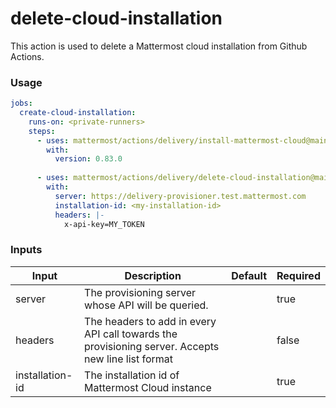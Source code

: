 # delete-cloud-installation

This action is used to delete a Mattermost cloud installation from Github Actions.

### Usage

```yaml
jobs:
  create-cloud-installation:
    runs-on: <private-runners>
    steps:
      - uses: mattermost/actions/delivery/install-mattermost-cloud@main
        with:
          version: 0.83.0
          
      - uses: mattermost/actions/delivery/delete-cloud-installation@main
        with:
          server: https://delivery-provisioner.test.mattermost.com
          installation-id: <my-installation-id> 
          headers: |-
            x-api-key=MY_TOKEN
```

### Inputs

| Input           | Description                                                                                        | Default | Required |
| --------------- | -------------------------------------------------------------------------------------------------- | ------- | -------- |
| server          | The provisioning server whose API will be queried.                                                 |         | true     |
| headers         | The headers to add in every API call towards the provisioning server. Accepts new line list format |         | false    |
| installation-id | The installation id of Mattermost Cloud instance                                                   |         | true     |
